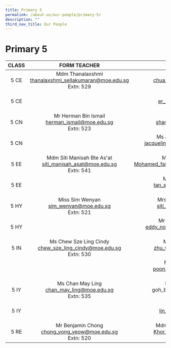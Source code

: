 ```yaml
---
title: Primary 5
permalink: /about-us/our-people/primary-5/
description: ""
third_nav_title: Our People
---
```

# Primary 5

| CLASS |                               FORM TEACHER                              |                                  FORM TEACHER                                 |
|:-----:|:-----------------------------------------------------------------------:|:-----------------------------------------------------------------------------:|
|  5 CE |  Mdm Thanalaxshmi<br>thanalaxshmi_sellakumaran@moe.edu.sg<br>Extn: 529  |          Mr Chua Liang Cun<br>chua_liang_cun@moe.edu.sg<br>Extn: 512          |
|  5 CE |                                                                         |              Mr Er Kim Hoe<br>er_kim_hoe@moe.edu.sg<br>Extn: 301              |
|  5 CN |      Mr Herman Bin Ismail<br>herman_ismail@moe.edu.sg<br>Extn: 523      |            Miss Shan Mengdi<br>shan_mengdi@moe.edu.sg<br>Extn: 505            |
|  5 CN |                                                                         | Ms Jacqueline Tan jie Ying<br>jacqueline_tan_jie_ying@moe.edu.sg<br>Extn: 504 |
|  5 EE | Mdm Siti Manisah Bte As'at<br>siti_manisah_asat@moe.edu.sg<br>Extn: 541 |   Mr Mohd Faizal Razak<br>Mohamed_faizal_mohamed_raz@moe.edu.sg<br>Extn: 565  |
|  5 EE |                                                                         |          Mdm Tan Siew Ching<br>tan_siew_ching@moe.edu.sg<br>Extn: 525         |
|  5 HY |          Miss Sim Wenyan<br>sim_wenyan@moe.edu.sg<br>Extn: 521          |       Mrs Siti Aisyah Sasikumar<br>siti_aisyah_a@moe.edu.sg<br>Extn: 572      |
|  5 HY |                                                                         |    Mr Eddy Norisman Ismail<br>eddy_norisman_ismail@moe.edu.sg<br>Extn: 309    |
|  5 IN |  Ms Chew Sze Ling Cindy<br>chew_sze_ling_cindy@moe.edu.sg<br>Extn: 530  |            Mdm Zhu Wencheng<br>zhu_wencheng@moe.edu.sg<br>Extn: 508           |
|       |                                                                         |          Miss Poon Mei Ming<br>poon_mei_ming@moe.edu.sg<br>Extn: 304          |
|  5 IY |        Ms Chan May Ling<br>chan_may_ling@moe.edu.sg<br>Extn: 535        |          Mr Goh Boon Tiong<br>goh\_boon \_tiong@moe.edu.sg<br>Extn: 513         |
|  5 IY |                                                                         |             Mdm Lin Xiaojun<br>lin_xiaojun@moe.edu.sg<br>Extn: 308            |
|  5 RE |       Mr Benjamin Chong<br>chong_yong_yeow@moe.edu.sg<br>Extn: 520      |       Mdm Khor Mei Zhen Nicole<br>Khor_mei_zhen@moe.edu.sg<br>Extn: 510       |